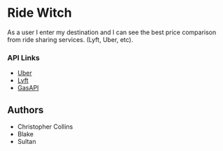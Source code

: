 # Ride Witch

As a user I enter my destination and I can see the best price comparison from ride sharing services. (Lyft, Uber, etc).

### API Links
* [Uber](https://rapidapi.com/t14ha70d/api/uber?endpoint=53f75085e4b0eee323c67684)
* [Lyft](https://rapidapi.com/volodimir.kudriachenko/api/Lyft?endpoint=apiendpoint_d6a90130-f966-11e7-aa9e-7fdbe96fd9e9estimateRideCost)
* [GasAPI](https://collectapi.com/api/gasPrice/gas-prices-api)

## Authors
* Christopher Collins
* Blake
* Sultan
